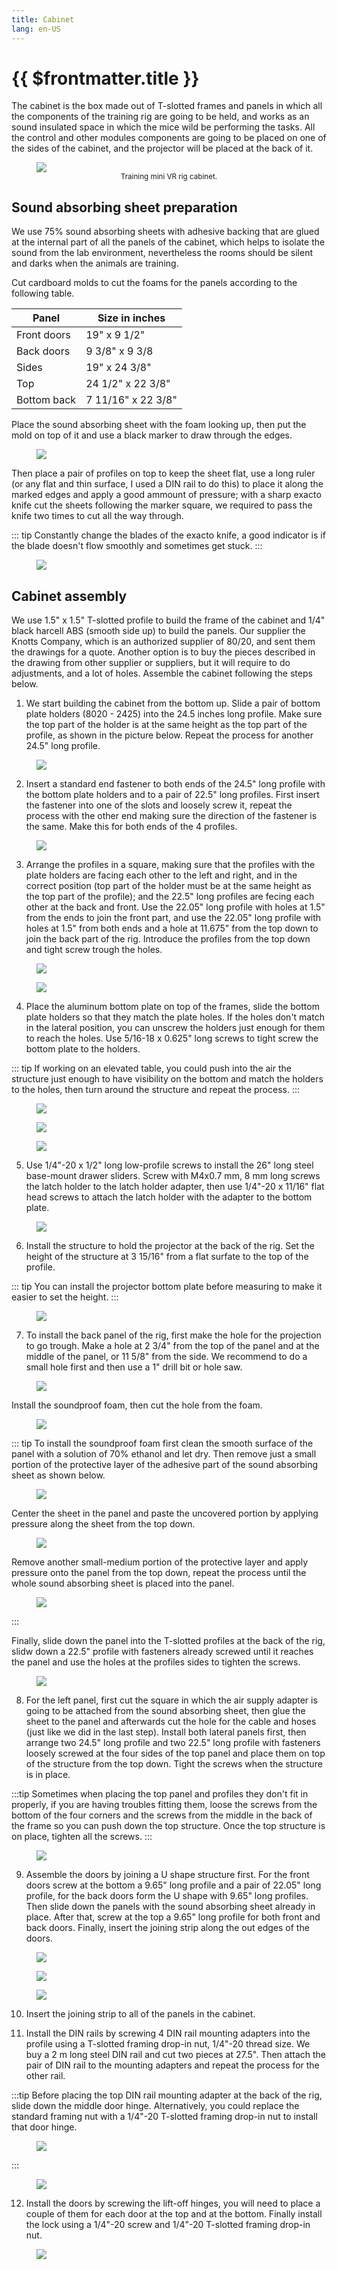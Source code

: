 ```yaml
---
title: Cabinet
lang: en-US
---
```


# {{ $frontmatter.title }}

The cabinet is the box made out of T-slotted frames and panels in which all the components of the training rig are going to be held, and works as an sound insulated space in which the mice wild be performing the tasks. All the control and other modules components are going to be placed on one of the sides of the cabinet, and the projector will be placed at the back of it.

<figure>
  <img src='./assets/images/cabinet/cabinet-1.png'>
  <center><figcaption><small>Training mini VR rig cabinet.</small></figcaption></center>
</figure>

## Sound absorbing sheet preparation

We use 75% sound absorbing sheets with adhesive backing that are glued at the internal part of all the panels of the cabinet, which helps to isolate the sound from the lab environment, nevertheless the rooms should be silent and darks when the animals are training.

Cut cardboard molds to cut the foams for the panels according to the following table.

| Panel      | Size in inches |
| ----------- | ----------- |
| Front doors      | 19" x 9 1/2"       |
| Back doors   | 9 3/8" x 9 3/8        |
| Sides   | 19" x 24 3/8"        |
| Top   | 24 1/2" x 22 3/8"        |
| Bottom back   | 7 11/16" x 22 3/8"        |

Place the sound absorbing sheet with the foam looking up, then put the mold on top of it and use a black marker to draw through the edges.

<figure>
  <img src='./assets/images/cabinet/sound-absorbing-sheet-1.png'>
</figure>

Then place a pair of profiles on top to keep the sheet flat, use a long ruler (or any flat and thin surface, I used a DIN rail to do this) to place it along the marked edges and apply a good ammount of pressure; with a sharp exacto knife cut the sheets following the marker square, we required to pass the knife two times to cut all the way through.

::: tip
 Constantly change the blades of the exacto knife, a good indicator is if the blade doesn't flow smoothly and sometimes get stuck.
:::

<figure>
  <img src='./assets/images/cabinet/sound-absorbing-sheet-2.png'>
</figure>

## Cabinet assembly

We use 1.5" x 1.5" T-slotted profile to build the frame of the cabinet and 1/4" black harcell ABS (smooth side up) to build the panels. Our supplier the Knotts Company, which is an authorized supplier of 80/20, and sent them the drawings for a quote. Another option is to buy the pieces described in the drawing from other supplier or suppliers, but it will require to do adjustments, and a lot of holes. Assemble the cabinet following the steps below.

1. We start building the cabinet from the bottom up. Slide a pair of bottom plate holders (8020 - 2425) into the 24.5 inches long profile. Make sure the top part of the holder is at the same height as the top part of the profile, as shown in the picture below. Repeat the process for another 24.5" long profile.

<figure>
  <img src='./assets/images/cabinet/cabinet-assembly-1.png'>
</figure>

2. Insert a standard end fastener to both ends of the 24.5" long profile with the bottom plate holders and to a pair of 22.5" long profiles. First insert the fastener into one of the slots and loosely screw it, repeat the process with the other end making sure the direction of the fastener is the same. Make this for both ends of the 4 profiles.

<figure>
  <img src='./assets/images/cabinet/cabinet-assembly-2.png'>
</figure>

3. Arrange the profiles in a square, making sure that the profiles with the plate holders are facing each other to the left and right, and in the correct position (top part of the holder must be at the same height as the top part of the profile); and the 22.5" long profiles are fecing each other at the back and front. Use the 22.05" long profile with holes at 1.5" from the ends to join the front part, and use the 22.05" long profile with holes at 1.5" from both ends and a hole at 11.675" from the top down to join the back part of the rig. Introduce the profiles from the top down and tight screw trough the holes.

<figure>
  <img src='./assets/images/cabinet/cabinet-assembly-3.png'>
</figure>

<figure>
  <img src='./assets/images/cabinet/cabinet-assembly-4.png'>
</figure>

4. Place the aluminum bottom plate on top of the frames, slide the bottom plate holders so that they match the plate holes. If the holes don't match in the lateral position, you can unscrew the holders just enough for them to reach the holes. Use 5/16-18 x 0.625" long screws to tight screw the bottom plate to the holders.

::: tip
 If working on an elevated table, you could push into the air the structure just enough to have visibility on the bottom and match the holders to the holes, then turn around the structure and repeat the process.
:::

<figure>
  <img src='./assets/images/cabinet/cabinet-assembly-5.png'>
</figure>

<figure>
  <img src='./assets/images/cabinet/cabinet-assembly-6.png'>
</figure>

<figure>
  <img src='./assets/images/cabinet/cabinet-assembly-7.png'>
</figure>

5. Use 1/4"-20 x 1/2" long low-profile screws to install the 26" long steel base-mount drawer sliders. Screw with M4x0.7 mm, 8 mm long screws the latch holder to the latch holder adapter, then use 1/4"-20 x 11/16" flat head screws to attach the latch holder with the adapter to the bottom plate.

<figure>
  <img src='./assets/images/cabinet/cabinet-assembly-8.png'>
</figure>

6. Install the structure to hold the projector at the back of the rig. Set the height of the structure at 3 15/16" from a flat surfate to the top of the profile.

::: tip
 You can install the projector bottom plate before measuring to make it easier to set the height.
:::

<figure>
  <img src='./assets/images/cabinet/cabinet-assembly-9.png'>
</figure>

7. To install the back panel of the rig, first make the hole for the projection to go trough. Make a hole at 2 3/4" from the top of the panel and at the middle of the panel, or 11 5/8" from the side. We recommend to do a small hole first and then use a 1" drill bit or hole saw.

<figure>
  <img src='./assets/images/cabinet/cabinet-assembly-10.png'>
</figure>

Install the soundproof foam, then cut the hole from the foam.

<figure>
  <img src='./assets/images/cabinet/cabinet-assembly-14.png'>
</figure>

::: tip
 To install the soundproof foam first clean the smooth surface of the panel with a solution of 70% ethanol and let dry. Then remove just a small portion of the protective layer of the adhesive part of the sound absorbing sheet as shown below.

 <figure>
  <img src='./assets/images/cabinet/cabinet-assembly-11.png'>
 </figure>

 Center the sheet in the panel and paste the uncovered portion by applying pressure along the sheet from the top down.

 <figure>
  <img src='./assets/images/cabinet/cabinet-assembly-12.png'>
 </figure>

 Remove another small-medium portion of the protective layer and apply pressure onto the panel from the top down, repeat the process until the whole sound absorbing sheet is placed into the panel.

 <figure>
  <img src='./assets/images/cabinet/cabinet-assembly-13.png'>
 </figure>

:::

Finally, slide down the panel into the T-slotted profiles at the back of the rig, slidw down a 22.5" profile with fasteners already screwed until it reaches the panel and use the holes at the profiles sides to tighten the screws.

<figure>
  <img src='./assets/images/cabinet/cabinet-assembly-15.png'>
</figure>

8. For the left panel, first cut the square in which the air supply adapter is going to be attached from the sound absorbing sheet, then glue the sheet to the panel and afterwards cut the hole for the cable and hoses (just like we did in the last step). Install both lateral panels first, then arrange two 24.5" long profile and two 22.5" long profile with fasteners loosely screwed at the four sides of the top panel and place them on top of the structure from the top down. Tight the screws when the structure is in place.

:::tip
 Sometimes when placing the top panel and profiles they don't fit in properly, if you are having troubles fitting them, loose the screws from the bottom of the four corners and the screws from the middle in the back of the frame so you can push down the top structure. Once the top structure is on place, tighten all the screws.
:::

<figure>
  <img src='./assets/images/cabinet/cabinet-assembly-16.png'>
</figure>

9. Assemble the doors by joining a U shape structure first. For the front doors screw at the bottom a 9.65" long profile and a pair of 22.05" long profile, for the back doors form the U shape with 9.65" long profiles. Then slide down the panels with the sound absorbing sheet already in place. After that, screw at the top a 9.65" long profile for both front and back doors. Finally, insert the joining strip along the out edges of the doors.

<figure>
  <img src='./assets/images/cabinet/cabinet-assembly-17.png'>
</figure>

<figure>
  <img src='./assets/images/cabinet/cabinet-assembly-18.png'>
</figure>

<figure>
  <img src='./assets/images/cabinet/cabinet-assembly-19.png'>
</figure>

10. Insert the joining strip to all of the panels in the cabinet.

11. Install the DIN rails by screwing 4 DIN rail mounting adapters into the profile using a T-slotted framing drop-in nut, 1/4"-20 thread size. We buy a 2 m long steel DIN rail and cut two pieces at 27.5". Then attach the pair of DIN rail to the mounting adapters and repeat the process for the other rail.

:::tip
 Before placing the top DIN rail mounting adapter at the back of the rig, slide down the middle door hinge. Alternatively, you could replace the standard framing nut with a 1/4"-20 T-slotted framing drop-in nut to install that door hinge.

 <figure>
  <img src='./assets/images/cabinet/cabinet-assembly-21.png'>
</figure>

:::

<figure>
  <img src='./assets/images/cabinet/cabinet-assembly-20.png'>
</figure>

12. Install the doors by screwing the lift-off hinges, you will need to place a couple of them for each door at the top and at the bottom. Finally install the lock using a 1/4"-20 screw and 1/4"-20 T-slotted framing drop-in nut.

<figure>
  <img src='./assets/images/cabinet/cabinet-assembly-22.png'>
</figure>